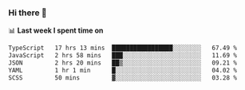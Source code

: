 ### Hi there 👋

<!--
**DBvc/DBvc** is a ✨ _special_ ✨ repository because its `README.md` (this file) appears on your GitHub profile.

Here are some ideas to get you started:

- 🔭 I’m currently working on ...
- 🌱 I’m currently learning ...
- 👯 I’m looking to collaborate on ...
- 🤔 I’m looking for help with ...
- 💬 Ask me about ...
- 📫 How to reach me: ...
- 😄 Pronouns: ...
- ⚡ Fun fact: ...
-->

📊 **Last week I spent time on**
<!--START_SECTION:waka-->

```txt
TypeScript   17 hrs 13 mins  █████████████████░░░░░░░░   67.49 %
JavaScript   2 hrs 58 mins   ███░░░░░░░░░░░░░░░░░░░░░░   11.69 %
JSON         2 hrs 20 mins   ██▒░░░░░░░░░░░░░░░░░░░░░░   09.21 %
YAML         1 hr 1 min      █░░░░░░░░░░░░░░░░░░░░░░░░   04.02 %
SCSS         50 mins         ▓░░░░░░░░░░░░░░░░░░░░░░░░   03.28 %
```

<!--END_SECTION:waka-->
